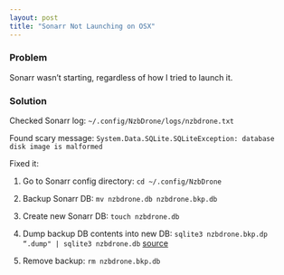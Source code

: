 ```yaml
---
layout: post
title: "Sonarr Not Launching on OSX"
---
```


### Problem

Sonarr wasn’t starting, regardless of how I tried to launch it.

### Solution

Checked Sonarr log: `~/.config/NzbDrone/logs/nzbdrone.txt`

Found scary message: `System.Data.SQLite.SQLiteException: database disk image is malformed`

Fixed it:

1. Go to Sonarr config directory: `cd ~/.config/NzbDrone`

2. Backup Sonarr DB: `mv nzbdrone.db nzbdrone.bkp.db`

3. Create new Sonarr DB: `touch nzbdrone.db`

4. Dump backup DB contents into new DB: `sqlite3 nzbdrone.bkp.dp “.dump" | sqlite3 nzbdrone.db` [source](http://stackoverflow.com/a/18260642)

5. Remove backup: `rm nzbdrone.bkp.db`

